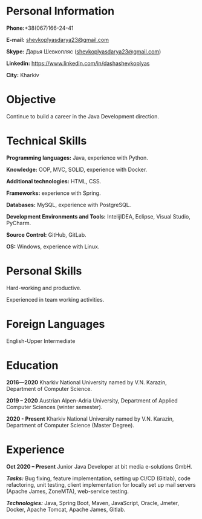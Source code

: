 # Personal Information

**Phone:**+38(067)166-24-41

**E-mail:** shevkoplyasdarya23@gmail.com

**Skype:** Дарья Шевкопляс (shevkoplyasdarya23@gmail.com)


**Linkedin:** https://www.linkedin.com/in/dashashevkoplyas

**City:** Kharkiv

# Objective

Continue to build a career in the Java Development direction.

# Technical Skills

**Programming languages:** Java, experience with Python.

**Knowledge:** OOP, MVC, SOLID, experience with Docker.

**Additional technologies:** HTML, CSS.

**Frameworks:** experience with Spring.

**Databases:** MySQL, experience with PostgreSQL.

**Development Environments and Tools:** IntelijIDEA, Eclipse, Visual Studio, PyCharm.

**Source Control:** GitHub, GitLab.

**OS:** Windows, experience with Linux.

# Personal Skills

Hard-working and productive.

Experienced in team working activities.

# Foreign Languages

English-Upper Intermediate

# Education

**2016—2020** Kharkiv National University named by V.N. Karazin, Department of Computer Science.

**2019 – 2020** Austrian Alpen-Adria University, Department of Applied
Computer Sciences (winter semester).

**2020 - Present**  Kharkiv National University named by V.N. Karazin, Department of Computer Science (Master Degree).

# Experience

**Oct 2020 – Present** Junior Java Developer at bit media e-solutions GmbH.

**_Tasks:_** Bug fixing, feature implementation, setting up CI/CD
(Gitlab), code refactoring, unit testing, client implementation for locally set up
mail servers (Apache James, ZoneMTA), web-service testing.

**_Technologies:_** Java, Spring Boot, Maven, JavaScript, Oracle, Jmeter,
Docker, Apache Tomcat, Apache James, Gitlab.

